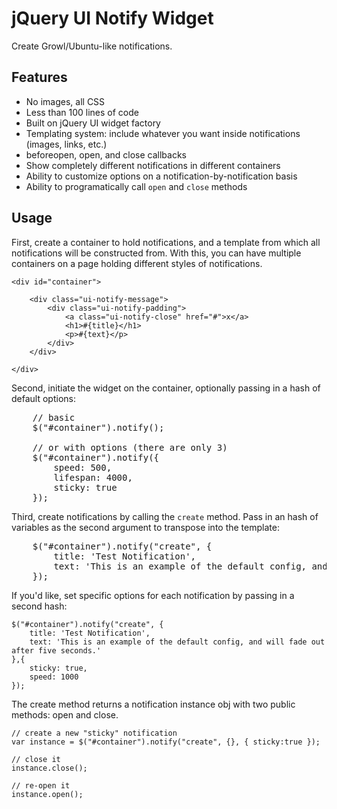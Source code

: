 # jQuery UI Notify Widget

Create Growl/Ubuntu-like notifications.

## Features

- No images, all CSS
- Less than 100 lines of code
- Built on jQuery UI widget factory
- Templating system: include whatever you want inside notifications (images, links, etc.)
- beforeopen, open, and close callbacks
- Show completely different notifications in different containers
- Ability to customize options on a notification-by-notification basis
- Ability to programatically call `open` and `close` methods

## Usage

First, create a container to hold notifications, and a template from which all notifications will be constructed from.  With this,
you can have multiple containers on a page holding different styles of notifications.

	<div id="container">
	
		<div class="ui-notify-message">
			<div class="ui-notify-padding">
				<a class="ui-notify-close" href="#">x</a>
				<h1>#{title}</h1>
				<p>#{text}</p>
			</div>
		</div>
		
	</div>

Second, initiate the widget on the container, optionally passing in a hash of default options:

<pre>
	// basic
	$("#container").notify();
	
	// or with options (there are only 3)
	$("#container").notify({
		speed: 500,
		lifespan: 4000,
		sticky: true
	});
</pre>

Third, create notifications by calling the `create` method.  Pass in an hash of variables as the second argument to transpose into the template:

<pre>
	$("#container").notify("create", {
		title: 'Test Notification',
		text: 'This is an example of the default config, and will fade out after five seconds.'
	});
</pre>

If you'd like, set specific options for each notification by passing in a second hash:
	
	$("#container").notify("create", {
		title: 'Test Notification',
		text: 'This is an example of the default config, and will fade out after five seconds.'
	},{
		sticky: true,
		speed: 1000
	});
	
The create method returns a notification instance obj with two public methods: open and close.

	// create a new "sticky" notification
	var instance = $("#container").notify("create", {}, { sticky:true });
	
	// close it
	instance.close();
	
	// re-open it
	instance.open();



